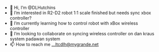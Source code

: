 - 👋 Hi, I’m @DLHutchins
- 👀 I’m interested in R2-D2 robot 1:1 scale finished but needs sync xbox controller?
- 🌱 I’m currently learning how to control robot with xBox wireless controller
- 💞️ I’m looking to collaborate on syncing wireless controller on dan kraus system padawan system
- 📫 How to reach me ...ltcdlh@mygrande.net

<!---
DLHutchins/DLHutchins is a ✨ special ✨ repository because its `README.md` (this file) appears on your GitHub profile.
You can click the Preview link to take a look at your changes.
--->
